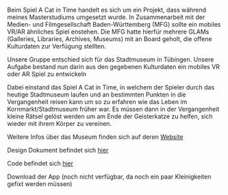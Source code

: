 Beim Spiel A Cat in Time handelt es sich um ein Projekt, dass während meines Masterstudiums umgesetzt wurde. 
In Zusammenarbeit mit der Medien- und Filmgesellschaft Baden-Württemberg (MFG) sollte ein mobiles VR/AR ähnliches Spiel enstehen.
Die MFG hatte hierfür mehrere GLAMs (Galleries, Libraries, Archives, Museums) mit an Board geholt, die offene Kulturdaten zur Verfügung stellten.

Unsere Gruppe entschied sich für das Stadtmuseum in Tübingen. Unsere Aufgabe bestand nun darin aus den gegebenen Kulturdaten ein mobiles VR oder AR Spiel zu entwickeln

Dabei einstand das Spiel A Cat in Time, in welchem der Spieler durch das heutige Stadtmuseum laufen und an bestimmten Punkten in die Vergangenheit reisen kann um so zu erfahren wie das Leben im Kornmarkt/Stadtmuseum früher war.
Es müssen dann in der Vergangenheit kleine Rätsel gelöst werden um am Ende der Geisterkatze zu helfen, sich wieder mit ihrem Körper zu vereinen.

Weitere Infos über das Museum finden sich auf deren [Website](https://www.tuebingen.de/stadtmuseum/)

Design Dokument befindet sich [hier](Cat_Design.pdf)

Code befindet sich [hier](https://github.com/P34nut/A_Cat_In_Time)

Download der App (noch nicht verfügbar, da noch ein paar Kleinigkeiten gefixt werden müssen) <!---[hier]()---> 
